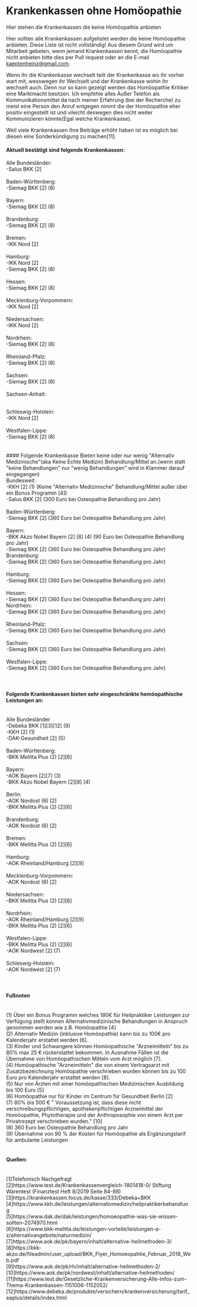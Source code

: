 # Krankenkassen ohne Homöopathie
Hier stehen die Krankenkassen die keine Homöopathie anbieten <br/>

Hier sollten alle Krankenkassen aufgelistet werden die keine Homöopathie anbieten. Diese Liste ist nicht vollständig! Aus diesem Grund wird um Mitarbeit gebeten, wenn jemand Krankenkassen kennt, die Homöopathie nicht anbieten bitte dies per Pull request oder an die E-mail kaeptenheinz@gmail.com.<br/>

Wenn ihr die Krankenkasse wechselt teilt der Krankenkasse wo ihr vorher wart mit, wesswegen ihr Wechselt und der Krankenkasse wohin ihr wechselt auch. Denn nur so kann gezeigt werden das Homöopathie Kritiker eine Marktmacht besitzen. Ich empfehle alles Außer Telefon als Kommunikationsmittel da nach meiner Erfahrung (bei der Recherche) zu meist eine Person den Anruf entgegen nimmt die der Homöopathie eher positiv eingestellt ist und vileicht deswegen dies nicht weiter Kommunizieren könnte(Egal welche Krankenkasse).

Weil viele Krankenkassen Ihre Beiträge erhöht haben ist es möglich bei diesen eine Sonderkündigung zu machen[11].

#### Aktuell bestätigt sind folgende Krankenkassen:<br/>

Alle Bundesländer: <br/>
-Salus BKK [2] <br/>
<br/>
Baden-Württenberg: <br/>
-Siemag BKK [2] (8) <br/>
<br/>
Bayern: <br/>
-Siemag BKK [2] (8) <br/>
<br/>
Brandenburg:<br/>
-Siemag BKK [2] (8)  <br/>
 <br/>
Bremen:<br/>
-IKK Nord [2]  <br/>
<br/>
Hamburg: <br/>
-IKK Nord [2] <br/>
-Siemag BKK [2] (8)  <br/>
<br/>
Hessen:<br/>
-Siemag BKK [2] (8)  <br/>
 <br/>
Mecklenburg-Vorpommern:<br/>
-IKK Nord [2] <br/>
<br/>
Niedersachsen: <br/>
-IKK Nord [2] <br/>
<br/>
Nordrhein: <br/>
-Siemag BKK [2] (8)  <br/>
<br/>
Rheinland-Pfalz: <br/>
-Siemag BKK [2] (8)  <br/>
 <br/>
Sachsen: <br/>
-Siemag BKK [2] (8)  <br/>
 <br/>
Sachsen-Anhalt: <br/>

<br/>
Schleswig-Holstein: <br/>
-IKK Nord [2] <br/>
<br/>
Westfalen-Lippe: <br/>
-Siemag BKK [2] (8) <br/>
<br/>
<br/>
####  Folgende Krankenkasse Bieten keine oder nur wenig "Alternativ Medizinische"(aka Keine Echte Medizin) Behandlung/Mittel an.(wenn statt "keine Behandlungen" nur "wenig Behandlungen" wird in Klammer darauf eingegangen)  
<br/>
Bundesweit: <br/>
-KKH [2] (1)  (Keine "Alternativ Medizinische" Behandlung/Mittel außer über ein Bonus Programm [4])<br/>
-Salus BKK [2] (300 Euro bei Osteopathie Behandlung pro Jahr)  <br/>
<br/>
Baden-Württenberg: <br/>
-Siemag BKK [2]  (360 Euro bei Osteopathie Behandlung pro Jahr) <br/>
 <br/>
Bayern:<br/>
-BKK Akzo Nobel Bayern [2] [8]  (4) (90 Euro bei Osteopathie Behandlung pro Jahr)  <br/>
-Siemag BKK [2]  (360 Euro bei Osteopathie Behandlung pro Jahr) <br/>
Brandenburg:<br/>
-Siemag BKK [2] (360 Euro bei Osteopathie Behandlung pro Jahr) <br/>
 <br/>
Hamburg: <br/>
-Siemag BKK [2] (360 Euro bei Osteopathie Behandlung pro Jahr) <br/>
 <br/>
Hessen:<br/>
-Siemag BKK [2] (360 Euro bei Osteopathie Behandlung pro Jahr) <br/>
Nordrhein: <br/>
-Siemag BKK [2] (360 Euro bei Osteopathie Behandlung pro Jahr) <br/>
<br/>
Rheinland-Pfalz: <br/>
-Siemag BKK [2] (360 Euro bei Osteopathie Behandlung pro Jahr) <br/>
 <br/>
 Sachsen: <br/>
-Siemag BKK [2] (360 Euro bei Osteopathie Behandlung pro Jahr) <br/>
<br/>
Westfalen-Lippe: <br/>
-Siemag BKK [2] (360 Euro bei Osteopathie Behandlung pro Jahr) <br/>
<br/>
<br/>

####   Folgende Krankenkassen bieten sehr eingeschränkte homöopathische Leistungen an:


<br/>
Alle Bundesländer<br/>
-Debeka BKK  [1][3][12] (9)<br/>
-KKH [2] (1) <br/>
-DAK-Gesundheit [2] (5)   <br/>
<br/>
Baden-Württenberg: <br/>
-BKK Melitta Plus (2) [2][6]<br/>
 <br/>
Bayern: <br/>
-AOK Bayern [2][7] (3) <br/>
-BKK Akzo Nobel Bayern [2][8] (4) <br/>
<br/>
Berlin:<br/>
-AOK Nordost (6)  [2] <br/>
-BKK Melitta Plus (2) [2][6] <br/>
<br/>
Brandenburg: <br/>
-AOK Nordost (6)  [2] <br/>
<br/>
Bremen:<br/>
-BKK Melitta Plus (2) [2][6]  <br/>
<br/>
Hamburg: <br/>
-AOK Rheinland/Hamburg  [2][9] <br/>
<br/>
Mecklenburg-Vorpommern: <br/>
-AOK Nordost (6)  [2]<br/>
<br/>
Niedersachsen: <br/>
-BKK Melitta Plus (2) [2][6]  <br/>
<br/>
Nordrhein: <br/>
-AOK Rheinland/Hamburg  [2][9] <br/>
-BKK Melitta Plus (2) [2][6]  <br/>
 <br/>
 Westfalen-Lippe: <br/>
-BKK Melitta Plus (2) [2][6]  <br/>
-AOK Nordwest [2] (7) <br/>
 <br/>
Schleswig-Holstein: <br/>
-AOK Nordwest [2]  (7) <br/>
<br/>
<br/>

####   Fußnoten

<br/>
(1) Über ein Bonus Programm welches 180€ für Heilpraktiker Leistungen zur Verfügung stellt können Alternativmedizinische Behandlungen in Anspruch genommen werden wie z.B. Homöopathie [4] <br/>
(2) Alternativ Medizin (inklusive Homöopathie) kann bis zu 100€ pro Kalenderjahr erstattet werden [6]. <br/>
(3) Kinder und Schwangere können Homöopathische "Arzneimitteln" bis zu 80% max 25 € rückerstattet bekommen. In Ausnahme Fällen ist die Übernahme von Homöopathischen Mitteln vom Arzt möglich [7]. <br/>
(4)  Homöopathische "Arzneimitteln" die von einem Vertragsarzt mit Zusatzbezeichnung Homöopathie verschrieben wurden können bis zu 100 Euro pro Kalenderjahr erstattet werden [8]. <br/>
(5) Nur von Ärzten mit einer homöopathischen Medizinischen Ausbildung bis 100 Euro [5] <br/>
(6) Homöopathie nur für Kinder im Centrum für Gesundheit Berlin [2]  <br/>
(7) 80% bis 500 € " Voraussetzung ist, dass diese nicht verschreibungspflichtigen, apothekenpflichtigen Arzneimittel der Homöopathie, Phytotherapie und der Anthroposophie von einem Arzt per Privatrezept verschrieben wurden." [10] <br/>
(8) 360 Euro bei Osteopathie Behandlung pro Jahr <br/>
(9) Übernahme von 90 % der Kosten für Homöopathie als Ergänzungstarif für ambulante Leistungen<br/>

<br/>

####   Quellen:

<br/>
[1]Telefonisch Nachgefragt <br/>
[2]https://www.test.de/Krankenkassenvergleich-1801418-0/  Stiftung Warentest (Finanztest Heft 8/2019 Seite 84-88) <br/>
[3]https://krankenkassen.focus.de/kasse/333/Debeka+BKK <br/>
[4]https://www.kkh.de/leistungen/alternativmedizin/heilpraktikerbehandlung<br/>
[5]https://www.dak.de/dak/leistungen/homoeopathie-was-sie-wissen-sollten-2074970.html<br/>
[6]https://www.bkk-melitta.de/leistungen-vorteile/leistungen-a-z/alternativangebote/naturmedizin/ <br/>
[7]https://www.aok.de/pk/bayern/inhalt/alternative-heilmethoden-3/<br/>
[8]https://bkk-akzo.de/fileadmin/user_upload/BKK_Flyer_Homoeopahtie_Februar_2018_Web.pdf<br/>
[9]https://www.aok.de/pk/rh/inhalt/alternative-heilmethoden-2/<br/>
[10]https://www.aok.de/pk/nordwest/inhalt/alternative-heilmethoden/<br/>
[11]https://www.test.de/Gesetzliche-Krankenversicherung-Alle-Infos-zum-Thema-Krankenkassen-1151006-1152052/
[12]https://www.debeka.de/produkte/versichern/krankenversicherung/tarif_eaplus/details/index.html
